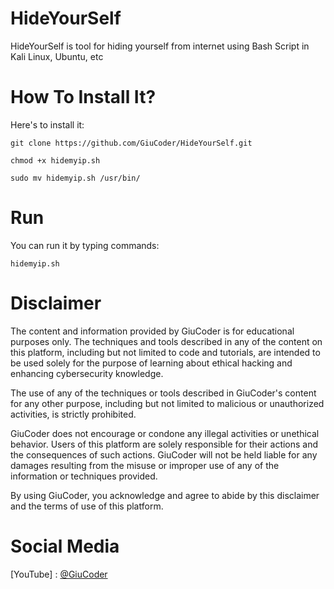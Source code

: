 # HideYourSelf
HideYourSelf is tool for hiding yourself from internet using Bash Script in Kali Linux, Ubuntu, etc

# How To Install It?

Here's to install it:

``` 
git clone https://github.com/GiuCoder/HideYourSelf.git

chmod +x hidemyip.sh

sudo mv hidemyip.sh /usr/bin/

```

# Run

You can run it by typing commands:

```
hidemyip.sh
```

# Disclaimer

The content and information provided by GiuCoder is for educational purposes only. The techniques and tools described in any of the content on this platform, including but not limited to code and tutorials, are intended to be used solely for the purpose of learning about ethical hacking and enhancing cybersecurity knowledge.

The use of any of the techniques or tools described in GiuCoder's content for any other purpose, including but not limited to malicious or unauthorized activities, is strictly prohibited.

GiuCoder does not encourage or condone any illegal activities or unethical behavior. Users of this platform are solely responsible for their actions and the consequences of such actions. GiuCoder will not be held liable for any damages resulting from the misuse or improper use of any of the information or techniques provided.

By using GiuCoder, you acknowledge and agree to abide by this disclaimer and the terms of use of this platform.

# Social Media

[YouTube] : [@GiuCoder](https://www.youtube.com/channel/UCFH1zkg-QNOCk-c6mfUgCjA)
